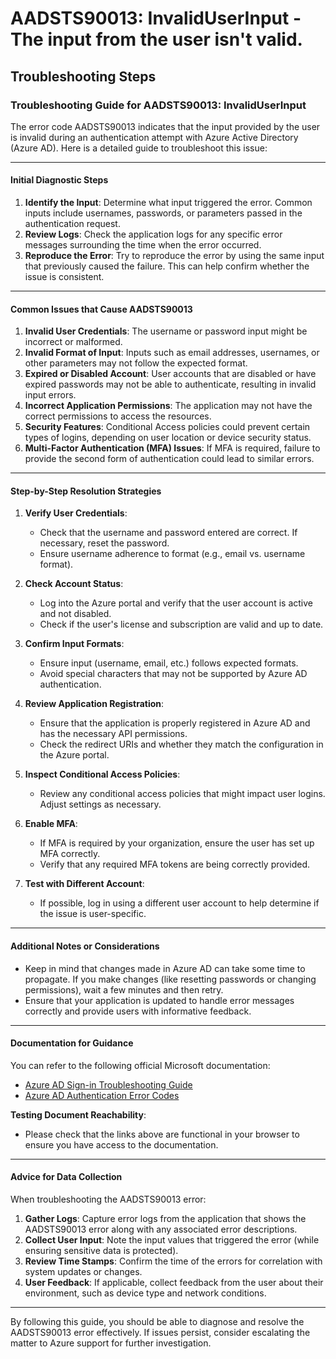
# AADSTS90013: InvalidUserInput - The input from the user isn't valid.


## Troubleshooting Steps
### Troubleshooting Guide for AADSTS90013: InvalidUserInput

The error code AADSTS90013 indicates that the input provided by the user is invalid during an authentication attempt with Azure Active Directory (Azure AD). Here is a detailed guide to troubleshoot this issue:

---

#### Initial Diagnostic Steps
1. **Identify the Input**: Determine what input triggered the error. Common inputs include usernames, passwords, or parameters passed in the authentication request.
2. **Review Logs**: Check the application logs for any specific error messages surrounding the time when the error occurred.
3. **Reproduce the Error**: Try to reproduce the error by using the same input that previously caused the failure. This can help confirm whether the issue is consistent.

---

#### Common Issues that Cause AADSTS90013
1. **Invalid User Credentials**: The username or password input might be incorrect or malformed.
2. **Invalid Format of Input**: Inputs such as email addresses, usernames, or other parameters may not follow the expected format.
3. **Expired or Disabled Account**: User accounts that are disabled or have expired passwords may not be able to authenticate, resulting in invalid input errors.
4. **Incorrect Application Permissions**: The application may not have the correct permissions to access the resources.
5. **Security Features**: Conditional Access policies could prevent certain types of logins, depending on user location or device security status.
6. **Multi-Factor Authentication (MFA) Issues**: If MFA is required, failure to provide the second form of authentication could lead to similar errors.

---

#### Step-by-Step Resolution Strategies
1. **Verify User Credentials**:
   - Check that the username and password entered are correct. If necessary, reset the password.
   - Ensure username adherence to format (e.g., email vs. username format).

2. **Check Account Status**:
   - Log into the Azure portal and verify that the user account is active and not disabled.
   - Check if the user's license and subscription are valid and up to date.

3. **Confirm Input Formats**:
   - Ensure input (username, email, etc.) follows expected formats.
   - Avoid special characters that may not be supported by Azure AD authentication.

4. **Review Application Registration**:
   - Ensure that the application is properly registered in Azure AD and has the necessary API permissions.
   - Check the redirect URIs and whether they match the configuration in the Azure portal.

5. **Inspect Conditional Access Policies**:
   - Review any conditional access policies that might impact user logins. Adjust settings as necessary.

6. **Enable MFA**:
   - If MFA is required by your organization, ensure the user has set up MFA correctly.
   - Verify that any required MFA tokens are being correctly provided.

7. **Test with Different Account**:
   - If possible, log in using a different user account to help determine if the issue is user-specific.

---

#### Additional Notes or Considerations
- Keep in mind that changes made in Azure AD can take some time to propagate. If you make changes (like resetting passwords or changing permissions), wait a few minutes and then retry.
- Ensure that your application is updated to handle error messages correctly and provide users with informative feedback.

---

#### Documentation for Guidance
You can refer to the following official Microsoft documentation:
- [Azure AD Sign-in Troubleshooting Guide](https://docs.microsoft.com/en-us/azure/active-directory/enterprise-users/troubleshoot-authentication)
- [Azure AD Authentication Error Codes](https://docs.microsoft.com/en-us/azure/active-directory/develop/reference-aad-error-codes)

**Testing Document Reachability**: 
- Please check that the links above are functional in your browser to ensure you have access to the documentation.

---

#### Advice for Data Collection
When troubleshooting the AADSTS90013 error:
1. **Gather Logs**: Capture error logs from the application that shows the AADSTS90013 error along with any associated error descriptions.
2. **Collect User Input**: Note the input values that triggered the error (while ensuring sensitive data is protected).
3. **Review Time Stamps**: Confirm the time of the errors for correlation with system updates or changes.
4. **User Feedback**: If applicable, collect feedback from the user about their environment, such as device type and network conditions.

---

By following this guide, you should be able to diagnose and resolve the AADSTS90013 error effectively. If issues persist, consider escalating the matter to Azure support for further investigation.